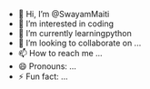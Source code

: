 - 👋 Hi, I’m @SwayamMaiti
- 👀 I’m interested in coding
- 🌱 I’m currently learningpython
- 💞️ I’m looking to collaborate on ...
- 📫 How to reach me ...
- 😄 Pronouns: ...
- ⚡ Fun fact: ...

<!---
SwayamMaiti/SwayamMaiti is a ✨ special ✨ repository because its `README.md` (this file) appears on your GitHub profile.
You can click the Preview link to take a look at your changes.
--->
